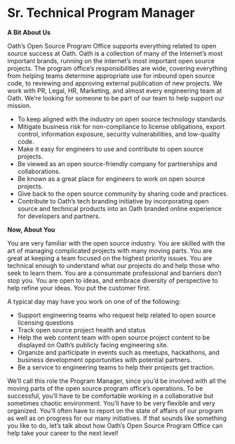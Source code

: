 # Sr. Technical Program Manager

**A Bit About Us**

Oath’s Open Source Program Office supports everything related to open source success at Oath. Oath is a collection of many of the Internet’s most important brands, running on the internet’s most important open source projects. The program office’s responsibilities are wide, covering everything from helping teams determine appropriate use for inbound open source code, to reviewing and approving external publication of new projects. We work with PR, Legal, HR, Marketing, and almost every engineering team at Oath.  We’re looking for someone to be part of our team to help support our mission.
 
* To keep aligned with the industry on open source technology standards.
* Mitigate business risk for non-compliance to license obligations, export control, information exposure, security vulnerabilities, and low-quality code.
* Make it easy for engineers to use and contribute to open source projects.
* Be viewed as an open source-friendly company for partnerships and collaborations. 
* Be known as a great place for engineers to work on open source projects.
* Give back to the open source community by sharing code and practices.
* Contribute to Oath’s tech branding initiative by incorporating open source and technical products into an Oath branded online experience for developers and partners.

**Now, About You**

You are very familiar with the open source industry. You are skilled with the art of managing complicated projects with many moving parts. You are great at keeping a team focused on the highest priority issues. You are technical enough to understand what our projects do and help those who seek to learn them. You are a consummate professional and barriers don’t stop you. You are open to ideas, and embrace diversity of perspective to help refine your ideas. You put the customer first.

A typical day may have you work on one of of the following:
* Support engineering teams who request help related to open source licensing questions
* Track open source project health and status
* Help the web content team with open source project content to be displayed on Oath’s publicly facing engineering site.
* Organize and participate in events such as meetups, hackathons, and business development opportunities with potential partners.
* Be a service to engineering teams to help their projects get traction.

We’ll call this role the Program Manager, since you’d be involved with all the moving parts of the open source program office’s operations. To be successful, you’ll have to be comfortable working in a collaborative but sometimes chaotic environment. You’ll have to be very flexible and very organized. You’ll often have to report on the state of affairs of our program as well as on progress for our many initiatives. If that sounds like something you like to do, let’s talk about how Oath’s Open Source Program Office can help take your career to the next level! 

